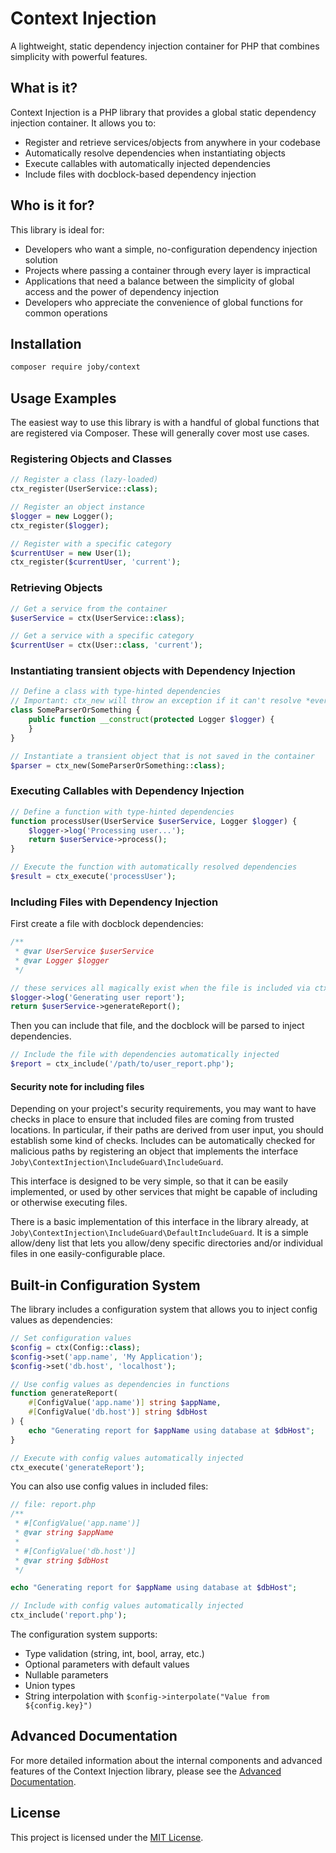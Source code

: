 # Context Injection

A lightweight, static dependency injection container for PHP that combines simplicity with powerful features.

## What is it?

Context Injection is a PHP library that provides a global static dependency injection container. It allows you to:

- Register and retrieve services/objects from anywhere in your codebase
- Automatically resolve dependencies when instantiating objects
- Execute callables with automatically injected dependencies
- Include files with docblock-based dependency injection

## Who is it for?

This library is ideal for:

- Developers who want a simple, no-configuration dependency injection solution
- Projects where passing a container through every layer is impractical
- Applications that need a balance between the simplicity of global access and the power of dependency injection
- Developers who appreciate the convenience of global functions for common operations

## Installation

```bash
composer require joby/context
```

## Usage Examples

The easiest way to use this library is with a handful of global functions that are registered via Composer.
These will generally cover most use cases.

### Registering Objects and Classes

```php
// Register a class (lazy-loaded)
ctx_register(UserService::class);

// Register an object instance
$logger = new Logger();
ctx_register($logger);

// Register with a specific category
$currentUser = new User(1);
ctx_register($currentUser, 'current');
```

### Retrieving Objects

```php
// Get a service from the container
$userService = ctx(UserService::class);

// Get a service with a specific category
$currentUser = ctx(User::class, 'current');
```

### Instantiating transient objects with Dependency Injection

```php
// Define a class with type-hinted dependencies
// Important: ctx_new will throw an exception if it can't resolve *everything* for the constructor
class SomeParserOrSomething {
    public function __construct(protected Logger $logger) {
    }
}

// Instantiate a transient object that is not saved in the container
$parser = ctx_new(SomeParserOrSomething::class);
```

### Executing Callables with Dependency Injection

```php
// Define a function with type-hinted dependencies
function processUser(UserService $userService, Logger $logger) {
    $logger->log('Processing user...');
    return $userService->process();
}

// Execute the function with automatically resolved dependencies
$result = ctx_execute('processUser');
```

### Including Files with Dependency Injection

First create a file with docblock dependencies:

```php
/**
 * @var UserService $userService
 * @var Logger $logger
 */

// these services all magically exist when the file is included via ctx_include()
$logger->log('Generating user report');
return $userService->generateReport();
```

Then you can include that file, and the docblock will be parsed to inject dependencies.

```php
// Include the file with dependencies automatically injected
$report = ctx_include('/path/to/user_report.php');
```

#### Security note for including files

Depending on your project's security requirements, you may want to have checks in place to ensure that included files
are coming from trusted locations. In particular, if their paths are derived from user input, you should establish some
kind of checks. Includes can be automatically checked for malicious paths by registering an object that implements the
interface `Joby\ContextInjection\IncludeGuard\IncludeGuard`.

This interface is designed to be very simple, so that it can be easily implemented, or used by other services that might
be capable of including or otherwise executing files.

There is a basic implementation of this interface in the library already, at
`Joby\ContextInjection\IncludeGuard\DefaultIncludeGuard`. It is a simple allow/deny list that lets you allow/deny
specific directories and/or individual files in one easily-configurable place.

## Built-in Configuration System

The library includes a configuration system that allows you to inject config values as dependencies:

```php
// Set configuration values
$config = ctx(Config::class);
$config->set('app.name', 'My Application');
$config->set('db.host', 'localhost');

// Use config values as dependencies in functions
function generateReport(
    #[ConfigValue('app.name')] string $appName,
    #[ConfigValue('db.host')] string $dbHost
) {
    echo "Generating report for $appName using database at $dbHost";
}

// Execute with config values automatically injected
ctx_execute('generateReport');
```

You can also use config values in included files:

```php
// file: report.php
/**
 * #[ConfigValue('app.name')]
 * @var string $appName
 * 
 * #[ConfigValue('db.host')]
 * @var string $dbHost
 */

echo "Generating report for $appName using database at $dbHost";

// Include with config values automatically injected
ctx_include('report.php');
```

The configuration system supports:

- Type validation (string, int, bool, array, etc.)
- Optional parameters with default values
- Nullable parameters
- Union types
- String interpolation with `$config->interpolate("Value from ${config.key}")`

## Advanced Documentation

For more detailed information about the internal components and advanced features of the Context Injection library,
please see the [Advanced Documentation](README_advanced.md).

## License

This project is licensed under the [MIT License](LICENSE).
